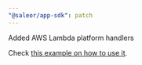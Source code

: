 ```yaml
---
"@saleor/app-sdk": patch
---
```


Added AWS Lambda platform handlers

Check [this example on how to use it](https://github.com/witoszekdev/saleor-app-lambda-template).
